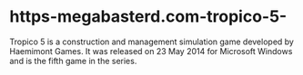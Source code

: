 # https-megabasterd.com-tropico-5-
Tropico 5 is a construction and management simulation game developed by Haemimont Games. It was released on 23 May 2014 for Microsoft Windows and is the fifth game in the series.
